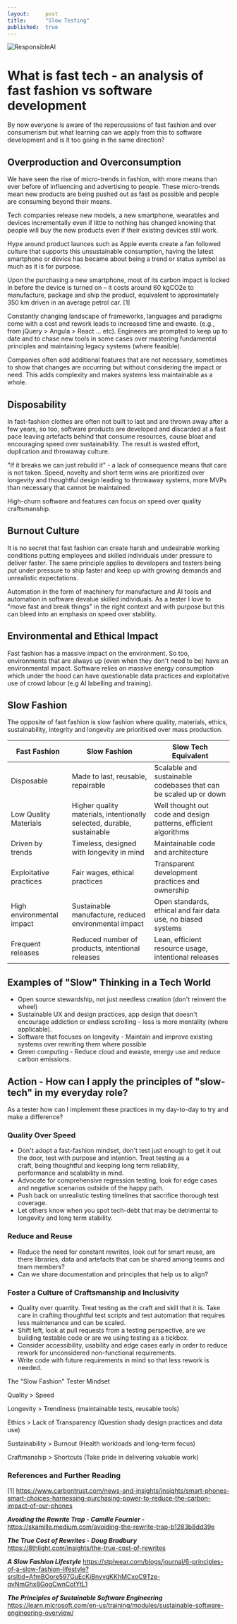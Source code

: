 ```yaml
---
layout:     post
title:      "Slow Testing"
published:  true
---
```


![ResponsibleAI](/assets/bugs.png)

# What is fast tech - an analysis of fast fashion vs software development

By now everyone is aware of the repercussions of fast fashion and over consumerism but what learning can we apply from this to software development and is it too going in the same direction? 

## Overproduction and Overconsumption 
We have seen the rise of micro-trends in fashion, with more means than ever before of influencing and advertising to people. These micro-trends mean new products are being pushed out as fast as possible and people are consuming beyond their means. 

Tech companies release new models, a new smartphone, wearables and devices incrementally even if little to nothing has changed knowing that people will buy the new products even if their existing devices still work. 

Hype around product launces such as Apple events create a fan followed culture that supports this unsustainable consumption, having the latest smartphone or device has became about being a trend or status symbol as much as it is for purpose. 

Upon the purchasing a new smartphone, most of its carbon impact is locked in before the device is turned on – it costs around 60 kgCO2e to manufacture, package and ship the product, equivalent to approximately 350 km driven in an average petrol car. [1]

Constantly changing landscape of frameworks, languages and paradigms come with a cost and rework leads to increased time and ewaste. (e.g., from jQuery > Angula > React ... etc). Engineers are prompted to keep up to date and to chase new tools in some cases over mastering fundamental principles and maintaining legacy systems (where feasible). 

Companies often add additional features that are not necessary, sometimes to show that changes are occurring but without considering the impact or need. This adds complexity and makes systems less maintainable as a whole. 

## Disposability 
In fast-fashion clothes are often not built to last and are thrown away after a few years, so too, software products are developed and discarded at a fast pace leaving artefacts behind that consume resources, cause bloat and encouraging speed over sustainability. The result is wasted effort, duplication and throwaway culture. 

"If it breaks we can just rebuild it" - a lack of consequence means that care is not taken. Speed, novelty and short term wins are prioritized over longevity and thoughtful design leading to throwaway systems, more MVPs than necessary that cannot be maintained. 

High-churn software and features can focus on speed over quality craftsmanship. 

## Burnout Culture 
It is no secret that fast fashion can create harsh and undesirable working conditions putting employees and skilled individuals under pressure to deliver faster. The same principle applies to developers and testers being put under pressure to ship faster and keep up with growing demands and unrealistic expectations. 

Automation in the form of machinery for manufacture and AI tools and automation in software devalue skilled individuals. 
As a tester I love to "move fast and break things" in the right context and with purpose but this can bleed into an emphasis on speed over stability. 

## Environmental and Ethical Impact 
Fast fashion has a massive impact on the environment. So too, environments that are always up (even when they don't need to be) have an environmental impact. Software relies on massive energy consumption which under the hood can have questionable data practices and exploitative use of crowd labour (e.g AI labelling and training). 

## Slow Fashion
The opposite of fast fashion is slow fashion where quality, materials, ethics, sustainability, integrity and longevity are prioritised over mass production. 

|Fast Fashion |Slow Fashion  | Slow Tech Equivalent | 
|--|--|--|
|Disposable  |Made to last, reusable, repairable  | Scalable and sustainable codebases that can be scaled up or down | 
|Low Quality Materials | Higher quality materials, intentionally selected, durable, sustainable | Well thought out code and design patterns, efficient algorithms
|Driven by trends | Timeless, designed with longevity in mind  | Maintainable code and architecture |
|Exploitative practices | Fair wages, ethical practices| Transparent development practices and ownership
|High environmental impact | Sustainable manufacture, reduced environmental impact| Open standards, ethical and fair data use, no biased systems
|Frequent releases | Reduced number of products, intentional releases| Lean, efficient resource usage, intentional releases |

## Examples of "Slow" Thinking in a Tech World 
- Open source stewardship, not just needless creation (don't reinvent the wheel) 
- Sustainable UX and design practices, app design that doesn't encourage addiction or endless scrolling - less is more mentality (where applicable). 
- Software that focuses on longevity - Maintain and improve existing systems over rewriting them where possible 
- Green computing - Reduce cloud and ewaste, energy use and reduce carbon emissions. 

## Action - How can I apply the principles of "slow-tech" in my everyday role? 
As a tester how can I implement these practices in my day-to-day to try and make a difference? 

### Quality Over Speed

 - Don't adopt a fast-fashion mindset, don't test just enough to get it 
   out the door, test with purpose and intention. Treat testing as a   
   craft, being thoughtful and keeping long term reliability,   
   performance and scalability in mind.
 - Advocate for comprehensive regression testing, look for edge cases and negative scenarios outside of the happy path. 
 - Push back on unrealistic testing timelines that sacrifice thorough test coverage. 
 - Let others know when you spot tech-debt that may be detrimental to longevity and long term stability.

### Reduce and Reuse

 - Reduce the need for constant rewrites, look out for smart reuse, are
   there libraries, data and artefacts that can be shared among teams
   and team members?
 - Can we share documentation and principles that help us to align?

### Foster a Culture of Craftsmanship and Inclusivity 

 - Quality over quantity. Treat testing as the craft and skill that it
   is. Take care in crafting thoughtful test scripts and test automation
   that requires less maintenance and can be scaled.
 - Shift left, look at pull requests from a testing perspective, are we
   building testable code or are we using testing as a tickbox.
 - Consider accessibility, usability and edge cases early in order to
   reduce rework for unconsidered non-functional requirements.  
 - Write code with future requirements in mind so that less rework is
   needed.

The "Slow Fashion" Tester Mindset

Quality > Speed 

Longevity > Trendiness (maintainable tests, reusable tools)

Ethics > Lack of Transparency (Question shady design practices and data use) 

Sustainability > Burnout (Health workloads and long-term focus) 

Craftmanship > Shortcuts (Take pride in delivering valuable work) 

### References and Further Reading
[1] https://www.carbontrust.com/news-and-insights/insights/smart-phones-smart-choices-harnessing-purchasing-power-to-reduce-the-carbon-impact-of-our-phones

***Avoiding the Rewrite Trap - Camille Fournier -*** 
https://skamille.medium.com/avoiding-the-rewrite-trap-b1283b8dd39e

***The True Cost of Rewrites - Doug Bradbury***
https://8thlight.com/insights/the-true-cost-of-rewrites

***A Slow Fashion Lifestyle***
https://stplwear.com/blogs/journal/6-principles-of-a-slow-fashion-lifestyle?srsltid=AfmBOore597GuEcKiBnvvgKKhMCxoC9Tze-qvNmGhx8GogCwnCotYtL1


***The Principles of Sustainable Software Engineering***
https://learn.microsoft.com/en-us/training/modules/sustainable-software-engineering-overview/